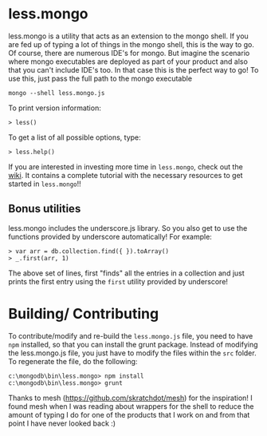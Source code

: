 # less.mongo

less.mongo is a utility that acts as an extension to the mongo shell. If you are fed up of typing a lot of things in the mongo shell, this is the way to go. Of course, there are numerous IDE's for mongo. But imagine the scenario where mongo executables are deployed as part of your product and also that you can't include IDE's too. In that case this is the perfect way to go! To use this, just pass the full path to the mongo executable

```text
mongo --shell less.mongo.js
```

To print version information:

```jscript
> less()
```

To get a list of all possible options, type:

```jscript
> less.help()
```

If you are interested in investing more time in `less.mongo`, check out the [wiki](https://github.com/karthik25/less-mongo/wiki). It contains a complete tutorial with the necessary resources to get started in `less.mongo`!!

## Bonus utilities

less.mongo includes the underscore.js library. So you also get to use the functions provided by underscore automatically! For example:

```jscript
> var arr = db.collection.find({ }).toArray()
> _.first(arr, 1)
```

The above set of lines, first "finds" all the entries in a collection and just prints the first entry using the `first` utility provided by underscore!

# Building/ Contributing

To contribute/modify and re-build the `less.mongo.js` file, you need to have `npm` installed, so that you can install the grunt package. Instead of modifying the less.mongo.js file, you just have to modify the files within the `src` folder. To regenerate the file, do the following:

```shell
c:\mongodb\bin\less.mongo> npm install
c:\mongodb\bin\less.mongo> grunt
```

Thanks to mesh (https://github.com/skratchdot/mesh) for the inspiration! I found mesh when I was reading about wrappers for the shell to reduce the amount of typing I do for one of the products that I work on and from that point I have never looked back :)
